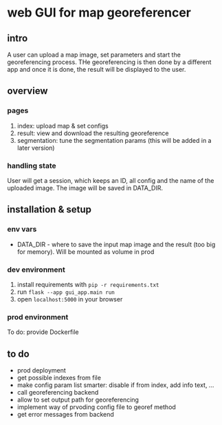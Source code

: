 # web GUI for map georeferencer

## intro

A user can upload a map image, set parameters and start the georeferencing process. THe georeferencing is then done by a different app and once it is done, the result will be displayed to the user.


## overview

### pages

1. index: upload map & set configs
2. result: view and download the resulting georeference
3. segmentation: tune the segmentation params (this will be added in a later version)

### handling state

User will get a session, which keeps an ID, all config and the name of the uploaded image. The image will be saved in DATA_DIR.

## installation & setup

### env vars

* DATA_DIR - where to save the input map image and the result (too big for memory). Will be mounted as volume in prod

### dev environment

1. install requirements with `pip -r requirements.txt`
2. run `flask --app gui_app.main run`
3. open `localhost:5000` in your browser

### prod environment

To do: provide Dockerfile

## to do

* prod deployment
* get possible indexes from file
* make config param list smarter: disable if from index, add info text, ...
* call georeferencing backend
* allow to set output path for georeferencing
* implement way of prvoding config file to georef method
* get error messages from backend